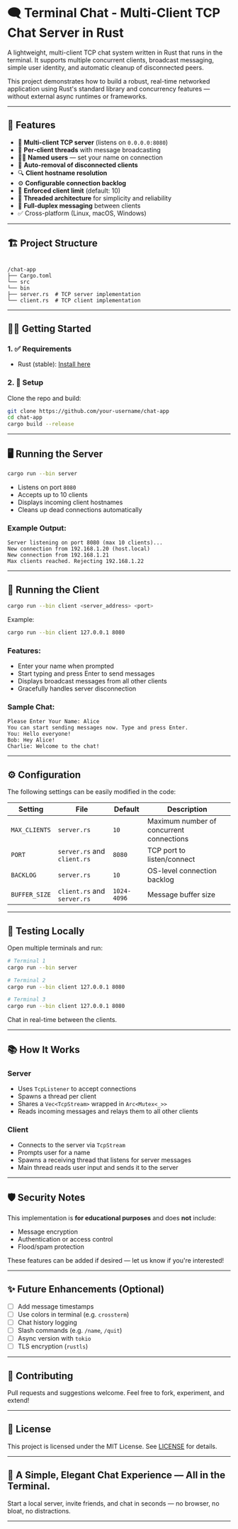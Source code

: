 # 🗨️ Terminal Chat - Multi-Client TCP Chat Server in Rust

A lightweight, multi-client TCP chat system written in Rust that runs in the terminal. It supports multiple concurrent clients, broadcast messaging, simple user identity, and automatic cleanup of disconnected peers.

This project demonstrates how to build a robust, real-time networked application using Rust's standard library and concurrency features — without external async runtimes or frameworks.

---

## 🚀 Features

- 📡 **Multi-client TCP server** (listens on `0.0.0.0:8080`)
- 🧠 **Per-client threads** with message broadcasting
- 🙋‍♂️ **Named users** — set your name on connection
- 🧼 **Auto-removal of disconnected clients**
- 🔍 **Client hostname resolution**
- ⚙️ **Configurable connection backlog**
- 🚫 **Enforced client limit** (default: 10)
- 🧵 **Threaded architecture** for simplicity and reliability
- 💬 **Full-duplex messaging** between clients
- ✅ Cross-platform (Linux, macOS, Windows)

---

## 🏗️ Project Structure

```

/chat-app
├── Cargo.toml
└── src
└── bin
├── server.rs  # TCP server implementation
└── client.rs  # TCP client implementation

````

---

## 🧑‍💻 Getting Started

### 1. ✅ Requirements

- Rust (stable): [Install here](https://www.rust-lang.org/tools/install)

### 2. 🔧 Setup

Clone the repo and build:

```bash
git clone https://github.com/your-username/chat-app
cd chat-app
cargo build --release
````

---

## 🖥️ Running the Server

```bash
cargo run --bin server
```

* Listens on port `8080`
* Accepts up to 10 clients
* Displays incoming client hostnames
* Cleans up dead connections automatically

### Example Output:

```
Server listening on port 8080 (max 10 clients)...
New connection from 192.168.1.20 (host.local)
New connection from 192.168.1.21
Max clients reached. Rejecting 192.168.1.22
```

---

## 👥 Running the Client

```bash
cargo run --bin client <server_address> <port>
```

Example:

```bash
cargo run --bin client 127.0.0.1 8080
```

### Features:

* Enter your name when prompted
* Start typing and press Enter to send messages
* Displays broadcast messages from all other clients
* Gracefully handles server disconnection

### Sample Chat:

```
Please Enter Your Name: Alice
You can start sending messages now. Type and press Enter.
You: Hello everyone!
Bob: Hey Alice!
Charlie: Welcome to the chat!
```

---

## ⚙️ Configuration

The following settings can be easily modified in the code:

| Setting       | File                        | Default     | Description                              |
| ------------- | --------------------------- | ----------- | ---------------------------------------- |
| `MAX_CLIENTS` | `server.rs`                 | `10`        | Maximum number of concurrent connections |
| `PORT`        | `server.rs` and `client.rs` | `8080`      | TCP port to listen/connect               |
| `BACKLOG`     | `server.rs`                 | `10`        | OS-level connection backlog              |
| `BUFFER_SIZE` | `client.rs` and `server.rs` | `1024-4096` | Message buffer size                      |

---

## 🧪 Testing Locally

Open multiple terminals and run:

```bash
# Terminal 1
cargo run --bin server

# Terminal 2
cargo run --bin client 127.0.0.1 8080

# Terminal 3
cargo run --bin client 127.0.0.1 8080
```

Chat in real-time between the clients.

---

## 📚 How It Works

### Server

* Uses `TcpListener` to accept connections
* Spawns a thread per client
* Shares a `Vec<TcpStream>` wrapped in `Arc<Mutex<_>>`
* Reads incoming messages and relays them to all other clients

### Client

* Connects to the server via `TcpStream`
* Prompts user for a name
* Spawns a receiving thread that listens for server messages
* Main thread reads user input and sends it to the server

---

## 🛡️ Security Notes

This implementation is **for educational purposes** and does **not** include:

* Message encryption
* Authentication or access control
* Flood/spam protection

These features can be added if desired — let us know if you're interested!

---

## ✨ Future Enhancements (Optional)

* [ ] Add message timestamps
* [ ] Use colors in terminal (e.g. `crossterm`)
* [ ] Chat history logging
* [ ] Slash commands (e.g. `/name`, `/quit`)
* [ ] Async version with `tokio`
* [ ] TLS encryption (`rustls`)

---

## 🤝 Contributing

Pull requests and suggestions welcome. Feel free to fork, experiment, and extend!

---

## 🧾 License

This project is licensed under the MIT License. See [LICENSE](LICENSE) for details.

---

## 💬 A Simple, Elegant Chat Experience — All in the Terminal.

Start a local server, invite friends, and chat in seconds — no browser, no bloat, no distractions.

---

